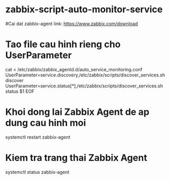 # zabbix-script-auto-monitor-service
#Cai dat zabbix-agent link:
https://www.zabbix.com/download

# Tao file cau hinh rieng cho UserParameter
cat <<EOF > /etc/zabbix/zabbix_agentd.d/auto_service_monitoring.conf
UserParameter=service.discovery,/etc/zabbix/scripts/discover_services.sh discover
UserParameter=service.status[*],/etc/zabbix/scripts/discover_services.sh status \$1
EOF

# Khoi dong lai Zabbix Agent de ap dung cau hinh moi
systemctl restart zabbix-agent

# Kiem tra trang thai Zabbix Agent
systemctl status zabbix-agent
